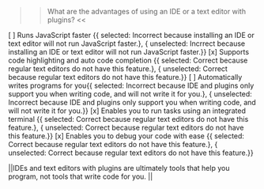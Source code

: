 >>What are the advantages of using an IDE or a text editor with plugins? <<

[ ] Runs JavaScript faster {{ selected: Incorrect because installing an IDE or text editor will not run JavaScript faster.}, { unselected: Incrrect because installing an IDE or text editor will not run JavaScript faster.}}
[x] Supports code highlighting and auto code completion {{ selected: Correct because regular text editors do not have this feature.}, { unselected: Correct because regular text editors do not have this feature.}}
[ ] Automatically writes programs for you{{ selected: Incorrect because IDE and plugins only support you when writing code, and will not write it for you.}, { unselected: Incorrect because IDE and plugins only support you when writing code, and will not write it for you.}}
[x] Enables you to run tasks using an integrated terminal {{ selected: Correct because regular text editors do not have this feature.}, { unselected: Correct because regular text editors do not have this feature.}}
[x] Enables you to debug your code with ease {{ selected: Correct because regular text editors do not have this feature.}, { unselected: Correct because regular text editors do not have this feature.}}

||IDEs and text editors with plugins are ultimately tools that help you program, not tools that write code for you. ||